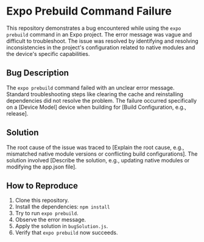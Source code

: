 # Expo Prebuild Command Failure

This repository demonstrates a bug encountered while using the `expo prebuild` command in an Expo project. The error message was vague and difficult to troubleshoot.  The issue was resolved by identifying and resolving inconsistencies in the project's configuration related to native modules and the device's specific capabilities.

## Bug Description

The `expo prebuild` command failed with an unclear error message. Standard troubleshooting steps like clearing the cache and reinstalling dependencies did not resolve the problem. The failure occurred specifically on a [Device Model] device when building for [Build Configuration, e.g., release].

## Solution

The root cause of the issue was traced to [Explain the root cause, e.g., mismatched native module versions or conflicting build configurations]. The solution involved [Describe the solution, e.g., updating native modules or modifying the app.json file].

## How to Reproduce

1. Clone this repository.
2. Install the dependencies: `npm install`
3. Try to run `expo prebuild`.
4. Observe the error message.
5. Apply the solution in `bugSolution.js`.
6. Verify that `expo prebuild` now succeeds.